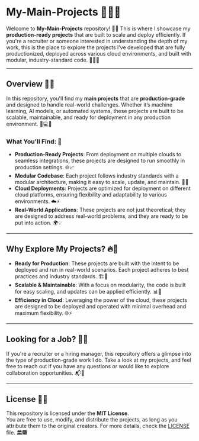 # My-Main-Projects 🚀🎇🎯

Welcome to **My-Main-Projects** repository! 🎯🎆 This is where I showcase my **production-ready projects** that are built to scale and deploy efficiently. If you're a recruiter or someone interested in understanding the depth of my work, this is the place to explore the projects I’ve developed that are fully productionized, deployed across various cloud environments, and built with modular, industry-standard code. 💼✨🌟

---

## Overview 🌠🚀

In this repository, you'll find my **main projects** that are **production-grade** and designed to handle real-world challenges. Whether it’s machine learning, AI models, or automated systems, these projects are built to be scalable, maintainable, and ready for deployment in any production environment. 🚀💻✨

### What You'll Find: 🌈
- **Production-Ready Projects**: From deployment on multiple clouds to seamless integrations, these projects are designed to run smoothly in production settings. 🌐📈
- **Modular Codebase**: Each project follows industry standards with a modular architecture, making it easy to scale, update, and maintain. 🔧🔄
- **Cloud Deployments**: Projects are optimized for deployment on different cloud platforms, ensuring flexibility and adaptability to various environments. ☁️⚡
- **Real-World Applications**: These projects are not just theoretical; they are designed to address real-world problems, and they are ready to be put into action. 🌍💡

---

## Why Explore My Projects? 🔥🌠

- **Ready for Production**: These projects are built with the intent to be deployed and run in real-world scenarios. Each project adheres to best practices and industry standards. 🏗️🔧
- **Scalable & Maintainable**: With a focus on modularity, the code is built for easy scaling, and updates can be applied efficiently. 📊🔄
- **Efficiency in Cloud**: Leveraging the power of the cloud, these projects are designed to be deployed and operated with minimal overhead and maximum flexibility. 🌐⚡

---

## Looking for a Job? 💼🚀

If you're a recruiter or a hiring manager, this repository offers a glimpse into the type of production-grade work I do. Take a look at my projects, and feel free to reach out if you have any questions or would like to explore collaboration opportunities. 📬🎯

---


## License 📜✨

This repository is licensed under the **MIT License**.  
You are free to use, modify, and distribute the projects, as long as you attribute them to the original creators. For more details, check the [LICENSE](LICENSE) file. 🏛️🎆
